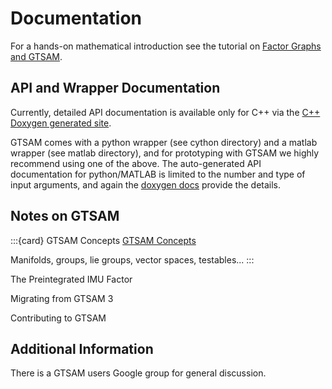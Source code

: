 # Documentation

For a hands-on mathematical introduction see the tutorial on [Factor Graphs and GTSAM](/tutorial).

## API and Wrapper Documentation

Currently, detailed API documentation is available only for C++ via the [C++ Doxygen generated site](https://gtsam.org/docs/#:~:text=C%2B%2B%20Doxygen%20generated%20site).

GTSAM comes with a python wrapper (see cython directory) and a matlab wrapper (see matlab directory), and for prototyping with GTSAM we highly recommend using one of the above. The auto-generated API documentation for python/MATLAB is limited to the number and type of input arguments, and again the [doxygen docs](https://gtsam.org/doxygen/) provide the details.

## Notes on GTSAM

:::{card} GTSAM Concepts
[GTSAM Concepts](/Content/Notes/GTSAM-Concepts)

Manifolds, groups, lie groups, vector spaces, testables...
:::

The Preintegrated IMU Factor

Migrating from GTSAM 3

Contributing to GTSAM

## Additional Information

There is a GTSAM users Google group for general discussion.